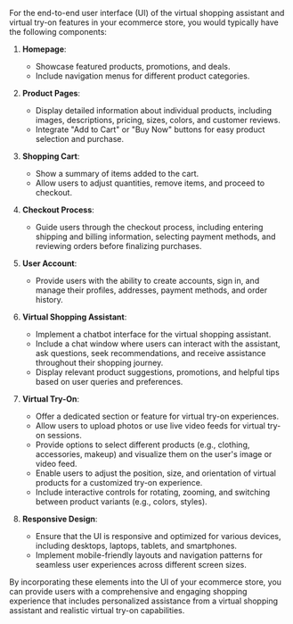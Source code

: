 For the end-to-end user interface (UI) of the virtual shopping assistant and virtual try-on features in your ecommerce store, you would typically have the following components:

1. **Homepage**:
   - Showcase featured products, promotions, and deals.
   - Include navigation menus for different product categories.

2. **Product Pages**:
   - Display detailed information about individual products, including images, descriptions, pricing, sizes, colors, and customer reviews.
   - Integrate "Add to Cart" or "Buy Now" buttons for easy product selection and purchase.

3. **Shopping Cart**:
   - Show a summary of items added to the cart.
   - Allow users to adjust quantities, remove items, and proceed to checkout.

4. **Checkout Process**:
   - Guide users through the checkout process, including entering shipping and billing information, selecting payment methods, and reviewing orders before finalizing purchases.

5. **User Account**:
   - Provide users with the ability to create accounts, sign in, and manage their profiles, addresses, payment methods, and order history.

6. **Virtual Shopping Assistant**:
   - Implement a chatbot interface for the virtual shopping assistant.
   - Include a chat window where users can interact with the assistant, ask questions, seek recommendations, and receive assistance throughout their shopping journey.
   - Display relevant product suggestions, promotions, and helpful tips based on user queries and preferences.

7. **Virtual Try-On**:
   - Offer a dedicated section or feature for virtual try-on experiences.
   - Allow users to upload photos or use live video feeds for virtual try-on sessions.
   - Provide options to select different products (e.g., clothing, accessories, makeup) and visualize them on the user's image or video feed.
   - Enable users to adjust the position, size, and orientation of virtual products for a customized try-on experience.
   - Include interactive controls for rotating, zooming, and switching between product variants (e.g., colors, styles).

8. **Responsive Design**:
   - Ensure that the UI is responsive and optimized for various devices, including desktops, laptops, tablets, and smartphones.
   - Implement mobile-friendly layouts and navigation patterns for seamless user experiences across different screen sizes.

By incorporating these elements into the UI of your ecommerce store, you can provide users with a comprehensive and engaging shopping experience that includes personalized assistance from a virtual shopping assistant and realistic virtual try-on capabilities.
